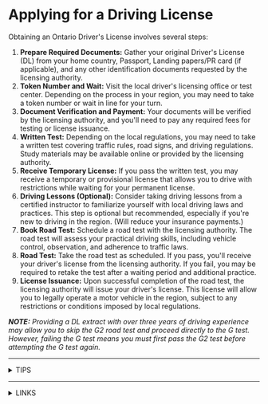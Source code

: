 # Applying for a Driving License

Obtaining an Ontario Driver's License involves several steps:

1. **Prepare Required Documents:** Gather your original Driver's License (DL) from your home country, Passport, Landing papers/PR card (if applicable), and any other identification documents requested by the licensing authority.
2. **Token Number and Wait:** Visit the local driver's licensing office or test center. Depending on the process in your region, you may need to take a token number or wait in line for your turn.
3. **Document Verification and Payment:** Your documents will be verified by the licensing authority, and you'll need to pay any required fees for testing or license issuance.
4. **Written Test:** Depending on the local regulations, you may need to take a written test covering traffic rules, road signs, and driving regulations. Study materials may be available online or provided by the licensing authority.
5. **Receive Temporary License:** If you pass the written test, you may receive a temporary or provisional license that allows you to drive with restrictions while waiting for your permanent license.
6. **Driving Lessons (Optional):** Consider taking driving lessons from a certified instructor to familiarize yourself with local driving laws and practices. This step is optional but recommended, especially if you're new to driving in the region. (Will reduce your insurance payments.)
7. **Book Road Test:** Schedule a road test with the licensing authority. The road test will assess your practical driving skills, including vehicle control, observation, and adherence to traffic laws.
8. **Road Test:** Take the road test as scheduled. If you pass, you'll receive your driver's license from the licensing authority. If you fail, you may be required to retake the test after a waiting period and additional practice.
9. **License Issuance:** Upon successful completion of the road test, the licensing authority will issue your driver's license. This license will allow you to legally operate a motor vehicle in the region, subject to any restrictions or conditions imposed by local regulations.

_**NOTE:** Providing a DL extract with over three years of driving experience may allow you to skip the G2 road test and proceed directly to the G test. However, failing the G test means you must first pass the G2 test before attempting the G test again._

***

<details>

<summary>TIPS</summary>

Visit the DriveTest center at least 1 hr before closing to make sure you can register and give the test on the same day. Else they will just register you and ask you to come on another day.

</details>

***

<details>

<summary>LINKS</summary>

For more details on Fees:\
[https://drivetest.ca/tests/fees.html](https://drivetest.ca/tests/fees.html)

</details>
